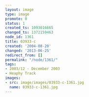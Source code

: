 ```yaml
---
layout: image
type: image
promote: 0
status: 1
created_ts: 1093016665
changed_ts: 1372159463
node_id: 1361
title: 03933-c
created: '2004-08-20'
changed: '2013-06-25'
redirect_from: []
permalink: "/node/1361/"
tags:
- 2003/12 - December 2003
- Heaphy Track
images:
- src: image/images/03933-c-1361.jpg
  name: 03933-c-1361.jpg
---
```


